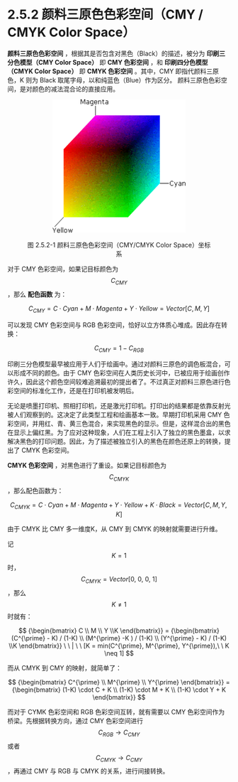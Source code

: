 
# 2.5.2 颜料三原色色彩空间（CMY / CMYK Color Space） 

**颜料三原色色彩空间** ，根据其是否包含对黑色（Black）的描述，被分为 **印刷三分色模型（CMY Color Space）** 即 **CMY 色彩空间** ，和 **印刷四分色模型（CMYK Color Space）** 即 **CMYK 色彩空间** 。其中，CMY 即指代颜料三原色，K 则为 Black 取尾字母，以和纯蓝色（Blue）作为区分。 颜料三原色色彩空间，是对颜色的减法混合论的直接应用。

<center>
<figure>
   <img width = "300" height = "300"
      src="../../Pictures/cs_cmyclrs1.png" alt="">
   <figcaption>
      <p>图 2.5.2-1 颜料三原色色彩空间（CMY/CMYK Color Space）坐标系</p>
   </figcaption>
</figure>
</center>

对于 CMY 色彩空间，如果记目标颜色为 $$C_{CMY}$$ ，那么 **配色函数** 为：

$$
C_{CMY} =  C \cdot Cyan + M \cdot Magenta  + Y \cdot Yellow = Vector[C, M, Y]
$$

可以发现 CMY 色彩空间与 RGB 色彩空间，恰好以立方体质心堆成。因此存在转换：

$$
C_{CMY} = 1 - C_{RGB}
$$

印刷三分色模型最早被应用于人们于绘画中。通过对颜料三原色的调色板混合，可以形成不同的颜色。由于 CMY 色彩空间在人类历史长河中，已被应用于绘画创作许久，因此这个颜色空间较难追溯最初的提出者了。不过真正对颜料三原色进行色彩空间的标准化工作，还是在打印机被发明后。

无论是喷墨打印机、照相打印机，还是激光打印机。打印出的结果都是依靠反射光被人们观察到的。这决定了此类型工程和绘画基本一致。早期打印机采用 CMY 色彩空间，并用红、青、黄三色混合，来实现黑色的显示。但是，这样混合出的黑色在显示上偏红黑。为了应对这种现象，人们在工程上引入了独立的黑色墨盒，以求解决黑色的打印问题。因此，为了描述被独立引入的黑色在颜色还原上的转换，提出了 CMYK 色彩空间。

**CMYK 色彩空间** ，对黑色进行了重设。如果记目标颜色为 $$C_{CMYK}$$ ，那么配色函数为：

$$
C_{CMYK} =  C \cdot Cyan + M \cdot Magenta  + Y \cdot Yellow + K \cdot Black = Vector[C, M, Y, K]
$$
	
由于 CMYK 比 CMY 多一维度K，从 CMY 到 CMYK 的映射就需要进行升维。

记 $$K = 1$$ 时， $$C_{CMYK} =  Vector[0,\ 0,\ 0,\ 1]$$ ，那么 $$K \neq 1$$ 时就有：

$$
{\begin{bmatrix} C \\ M \\ Y \\K \end{bmatrix}} = {\begin{bmatrix}  (C^{\prime} - K) / (1-K)  \\ (M^{\prime} -K ) / (1-K) \\ (Y^{\prime} - K) / (1-K) \\K \end{bmatrix}} \ \ | \ \ [K = min(C^{\prime}, M^{\prime}, Y^{\prime}),\ \ K \neq 1]
$$

而从 CMYK 到 CMY 的映射，就简单了：

$$
{\begin{bmatrix} C^{\prime}  \\ M^{\prime} \\ Y^{\prime} \end{bmatrix}} = {\begin{bmatrix} (1-K) \cdot C + K \\ (1-K) \cdot M + K \\ (1-K) \cdot Y + K \end{bmatrix}}
$$

而对于 CYMK 色彩空间和 RGB 色彩空间互转，就有需要以 CMY 色彩空间作为桥梁。先根据转换方向，通过 CMY 色彩空间进行 $$C_{RGB} \rightarrow C_{CMY}$$ 或者 $$ C_{CMYK} \rightarrow C_{CMY}$$ ，再通过 CMY 与 RGB 与 CMYK 的关系，进行间接转换。


[ref]: References_2.md
